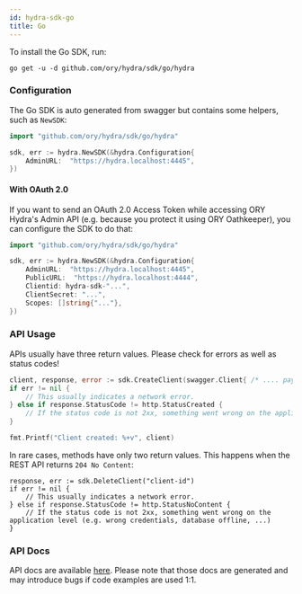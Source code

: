 ```yaml
---
id: hydra-sdk-go
title: Go
---
```


To install the Go SDK, run:

```
go get -u -d github.com/ory/hydra/sdk/go/hydra
```

### Configuration

The Go SDK is auto generated from swagger but contains some helpers, such as `NewSDK`:

```go
import "github.com/ory/hydra/sdk/go/hydra"

sdk, err := hydra.NewSDK(&hydra.Configuration{
    AdminURL:  "https://hydra.localhost:4445",
})
```

#### With OAuth 2.0

If you want to send an OAuth 2.0 Access Token while accessing ORY Hydra's Admin API (e.g. because you protect it using
ORY Oathkeeper), you can configure the SDK to do that:

```go
import "github.com/ory/hydra/sdk/go/hydra"

sdk, err := hydra.NewSDK(&hydra.Configuration{
    AdminURL:  "https://hydra.localhost:4445",
    PublicURL:  "https://hydra.localhost:4444",
    Clientid: hydra-sdk-"...",
    ClientSecret: "...",
    Scopes: []string{"..."},
})
```

### API Usage

APIs usually have three return values. Please check for errors as well as status codes!

```go
client, response, error := sdk.CreateClient(swagger.Client{ /* .... payload .... */})
if err != nil {
    // This usually indicates a network error.
} else if response.StatusCode != http.StatusCreated {
    // If the status code is not 2xx, something went wrong on the application level (e.g. wrong credentials, database offline, ...)
}

fmt.Printf("Client created: %+v", client)
```

In rare cases, methods have only two return values. This happens when the REST API returns `204 No Content`:

```
response, err := sdk.DeleteClient("client-id")
if err != nil {
    // This usually indicates a network error.
} else if response.StatusCode != http.StatusNoContent {
    // If the status code is not 2xx, something went wrong on the application level (e.g. wrong credentials, database offline, ...)
}
```

### API Docs

API docs are available [here](https://github.com/ory/hydra/blob/master/sdk/go/hydra/swagger/README.md).
Please note that those docs are generated and may introduce bugs if code examples are used 1:1.
